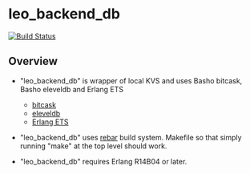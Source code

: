 leo_backend_db
==============

[![Build Status](https://secure.travis-ci.org/leo-project/leo_backend_db.png?branch=master)](http://travis-ci.org/leo-project/leo_backend_db)

Overview
--------

* "leo_backend_db" is wrapper of local KVS and uses Basho bitcask, Basho eleveldb and Erlang ETS
  * [bitcask](https://github.com/basho/bitcask)
  * [eleveldb](https://github.com/basho/eleveldb)
  * [Erlang ETS](http://www.erlang.org/doc/man/ets.html)

* "leo_backend_db" uses [rebar](https://github.com/basho/rebar) build system. Makefile so that simply running "make" at the top level should work.
* "leo_backend_db" requires Erlang R14B04 or later.

